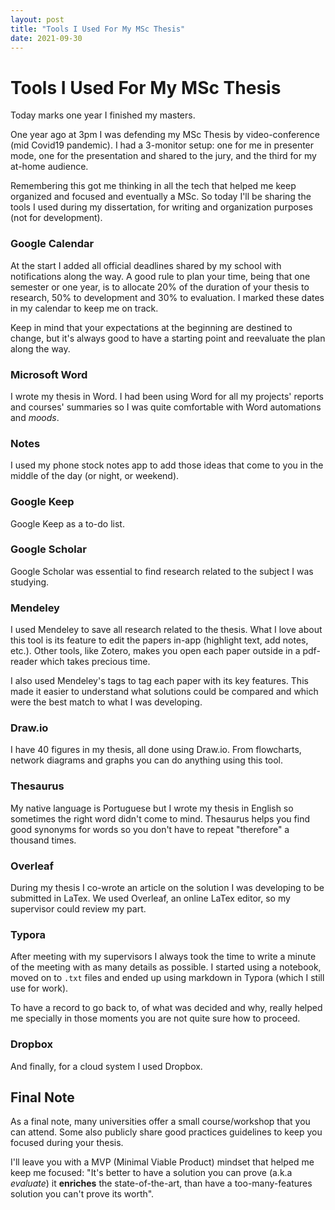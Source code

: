 ```yaml
---
layout: post
title: "Tools I Used For My MSc Thesis"
date: 2021-09-30
---
```

# Tools I Used For My MSc Thesis

Today marks one year I finished my masters.

One year ago at 3pm I was defending my MSc Thesis by video-conference (mid Covid19 pandemic).
I had a 3-monitor setup: one for me in presenter mode, one for the presentation and shared to the jury, and the third for my at-home audience.

Remembering this got me thinking in all the tech that helped me keep organized and focused and eventually a MSc. So today I'll be sharing the tools I used during my dissertation, for writing and organization purposes (not for development).

### Google Calendar

At the start I added all official deadlines shared by my school with notifications along the way.
A good rule to plan your time, being that one semester or one year, is to allocate 20% of the duration of your thesis to research, 50% to development and 30% to evaluation. I marked these dates in my calendar to keep me on track.

Keep in mind that your expectations at the beginning are destined to change, but it's always good to have a starting point and reevaluate the plan along the way.

### Microsoft Word

I wrote my thesis in Word. I had been using Word for all my projects' reports and courses' summaries so I was quite comfortable with Word automations and *moods*.

### Notes

I used my phone stock notes app to add those ideas that come to you in the middle of the day (or night, or weekend).

### Google Keep

Google Keep as a to-do list.

### Google Scholar

Google Scholar was essential to find research related to the subject I was studying.

### Mendeley

I used Mendeley to save all research related to the thesis. What I love about this tool is its feature to edit the papers in-app (highlight text, add notes, etc.). Other tools, like Zotero, makes you open each paper outside in a pdf-reader which takes precious time.

I also used Mendeley's tags to tag each paper with its key features. This made it easier to understand what solutions could be compared and which were the best match to what I was developing.

### Draw.io

I have 40 figures in my thesis, all done using Draw.io. From flowcharts, network diagrams and graphs you can do anything using this tool.

### Thesaurus

My native language is Portuguese but I wrote my thesis in English so sometimes the right word didn't come to mind. Thesaurus helps you find good synonyms for words so you don't have to repeat "therefore" a thousand times.

### Overleaf

During my thesis I co-wrote an article on the solution I was developing to be submitted in LaTex. We used Overleaf, an online LaTex editor, so my supervisor could review my part.

### Typora

After meeting with my supervisors I always took the time to write a minute of the meeting with as many details as possible. I started using a notebook, moved on to `.txt` files and ended up using markdown in Typora (which I still use for work).

To have a record to go back to, of what was decided and why, really helped me specially in those moments you are not quite sure how to proceed.

### Dropbox

And finally, for a cloud system I used Dropbox.



## Final Note

As a final note, many universities offer a small course/workshop that you can attend. Some also publicly share good practices guidelines to keep you focused during your thesis.

I'll leave you with a MVP (Minimal Viable Product) mindset that helped me keep me focused:
"It's better to have a solution you can prove (a.k.a *evaluate*) it **enriches** the state-of-the-art, than have a too-many-features solution you can't prove its worth".
